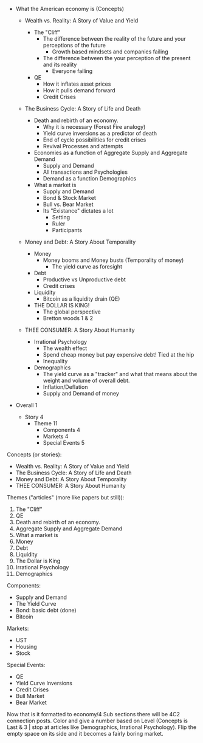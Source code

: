 - What the American economy is (Concepts)
  - Wealth vs. Reality: A Story of Value and Yield          <!--Possible articles: -->
    - The "Cliff"
      - The difference between the reality of the future and your perceptions of the future
        - Growth based mindsets and companies failing
      - The difference between the your perception of the present and its reality
        - Everyone failing
    - QE
      - How it inflates asset prices
      - How it pulls demand forward
      - Credit Crises

  - The Business Cycle: A Story of Life and Death           <!--Possible articles: -->
    - Death and rebirth of an economy.
      - Why it is necessary (Forest Fire analogy)
      - Yield curve inversions as a predictor of death
      - End of cycle possibilities for credit crises
      - Revival Processes and attempts
    - Economies as a function of Aggregate Supply and Aggregate Demand
      - Supply and Demand
      - All transactions and Psychologies
      - Demand as a function Demographics
    - What a market is
      - Supply and Demand
      - Bond & Stock Market
      - Bull vs. Bear Market
      - Its "Existance" dictates a lot
        - Setting
        - Ruler
        - Participants
  
  - Money and Debt: A Story About Temporality               <!--Possible articles: -->
    - Money
      - Money booms and Money busts (Temporality of money)
        - The yield curve as foresight
    - Debt
      - Productive vs Unproductive debt
      - Credit crises
    - Liquidity
      - Bitcoin as a liquidity drain (QE)
    - THE DOLLAR IS KING!
      - The global perspective
      - Bretton woods 1 & 2
  
  - THEE CONSUMER: A Story About Humanity                   <!--Possible articles: -->
    - Irrational Psychology
      - The wealth effect
      - Spend cheap money but pay expensive debt! Tied at the hip
      - Inequality
    - Demographics
      - The yield curve as a "tracker" and what that means about the weight and volume of overall debt.
      - Inflation/Deflation
      - Supply and Demand of money

- Overall                 1
  - Story                 4
    - Theme               11
      - Components        4
      - Markets           4
      - Special Events    5

Concepts (or stories):
- Wealth vs. Reality:   A Story of Value and Yield
- The Business Cycle:   A Story of Life and Death
- Money and Debt:       A Story About Temporality
- THEE CONSUMER:        A Story About Humanity

Themes ("articles" (more like papers but still)):
1. The "Cliff" 
2. QE
3. Death and rebirth of an economy.
4. Aggregate Supply and Aggregate Demand
5. What a market is
6. Money
7. Debt
8. Liquidity
9. The Dollar is King
10. Irrational Psychology
11. Demographics

Components:
- Supply and Demand
- The Yield Curve
- Bond: basic debt (done)
- Bitcoin

Markets:
- UST
- Housing
- Stock

Special Events:
- QE
- Yield Curve Inversions
- Credit Crises
- Bull Market
- Bear Market

Now that is it formatted to economy/4 Sub sections there will be 4C2 connection posts. 
Color and give a number based on Level (Concepts is Last & 3 | stop at articles like Demographics, Irrational Psychology).
Flip the empty space on its side and it becomes a fairly boring market.